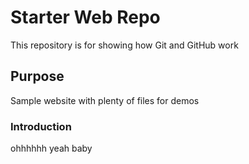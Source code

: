 # Starter Web Repo

This repository is for showing how Git and GitHub work

## Purpose

Sample website with plenty of files for demos

### Introduction

ohhhhhh yeah baby